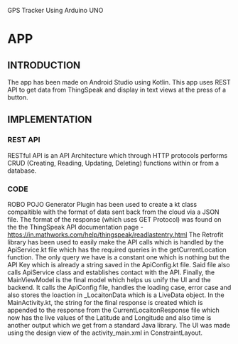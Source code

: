 GPS Tracker Using Arduino UNO

# APP
## INTRODUCTION
The app has been made on Android Studio using Kotlin. This app uses REST API to get data from ThingSpeak and display in text views at the press of a button.

## IMPLEMENTATION
### REST API
RESTful API is an API Architecture which through HTTP protocols performs CRUD (Creating, Reading, Updating, Deleting) functions within or from a database.

### CODE
ROBO POJO Generator Plugin has been used to create a kt class compaitible with the format of data sent back from the cloud via a JSON file. The format of the response (which uses GET Protocol) was found on the the ThingSpeak API documentation page - https://in.mathworks.com/help/thingspeak/readlastentry.html The Retrofit library has been used to easily make the API calls which is handled by the ApiService.kt file which has the required queries in the getCurrentLocation function. The only query we have is a constant one which is nothing but the API Key which is already a string saved in the ApiConfig.kt file. Said file also calls ApiService class and establishes contact with the API. Finally, the MainViewModel is the final model which helps us unify the UI and the backend. It calls the ApiConfig file, handles the loading case, error case and also stores the loaction in _LocaitonData which is a LiveData object. In the MainActivity.kt, the string for the final response is created which is appended to the response from the CurrentLocaitonResponse file which now has the live values of the Latitude and Longitude and also time is another output which we get from a standard Java library. The UI was made using the design view of the activity_main.xml in ConstraintLayout.
